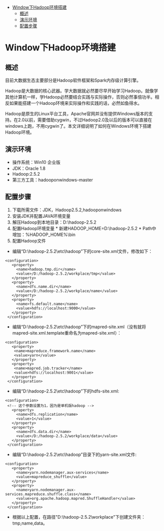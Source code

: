 * [Window下Hadoop环境搭建](#Window下Hadoop环境搭建)
    * [概述](#概述)
    * [演示环境](#演示环境)
    * [配置步骤](#配置步骤)

# Window下Hadoop环境搭建
## 概述
目前大数据生态主要部分是Hadoop软件框架和Spark内存级计算引擎。

Hadoop是大数据的核心武器。学大数据就必然要尽早开始学习Hadoop。就像学其他计算机一样，学Hadoop必然要结合实践与实际操作，否则必然事倍功半。相反如果能搭建一个Hadoop环境来实际操作和实践的话，必然如鱼得水。

Hadoop是原生的Linux平台工具，Apache官网并没有提供Windows版本的支持。在2.0以前，需要借助cygwin，不过Hadoop2.0及以后的版本可以直接在windows上跑，不用cygwin了。本文详细说明了如何在Windows环境下搭建Hadoop环境。
## 演示环境
  * 操作系统：Win10 企业版
  * JDK：Oracle 1.8
  * Hadoop:2.5.2
  * 第三方工具：hadooponwindows-master

## 配置步骤
  1. 下载所需文件：JDK，Hadoop2.5.2,hadooponwindows
  2. 安装JDK并配置JAVA环境变量
  3. 解压Hadoop到本地目录：D:\hadoop-2.5.2
  4. 配置Hadoop环境变量
    * 新建HADOOP_HOME=D:\hadoop-2.5.2
    * Path中增加：%HADOOP_HOME%\bin
  5.  配置Hadoop文件
   * 编辑“D:\hadoop-2.5.2\etc\hadoop”下的core-site.xml文件，修改<configuration>如下：
   ```
   <configuration>
      <property>
        <name>hadoop.tmp.dir</name>
        <value>/D:/hadoop-2.5.2/workplace/tmp</value>
      </property>
      <property>
        <name>dfs.name.dir</name>
        <value>/D:/hadoop-2.5.2/workplace/name</value>
      </property>
      <property>
        <name>fs.default.name</name>
        <value>hdfs://localhost:9000</value>
      </property>
    </configuration>
   ```
   * 编辑“D:\hadoop-2.5.2\etc\hadoop”下的mapred-site.xml（没有就将mapred-site.xml.template重命名为mapred-site.xml）：
   ```
   <configuration>
      <property>
       <name>mapreduce.framework.name</name>
       <value>yarn</value>
      </property>
      <property>
       <name>mapred.job.tracker</name>
       <value>hdfs://localhost:9001</value>
      </property>
    </configuration>
   ```
   * 编辑“D:\hadoop-2.5.2\etc\hadoop”下的hdfs-site.xml:
   ```
   <configuration>
    <!-- 这个参数设置为1，因为是单机版hadoop -->
      <property>
        <name>dfs.replication</name>
        <value>1</value>
      </property>
      <property>
        <name>dfs.data.dir</name>
        <value>/D:/hadoop-2.5.2/workplace/data</value>
      </property>
    </configuration>
   ```
   * 编辑“D:\hadoop-2.5.2\etc\hadoop”目录下的yarn-site.xml文件:
   ```
   <configuration>
      <property>
        <name>yarn.nodemanager.aux-services</name>
        <value>mapreduce_shuffle</value>
      </property>
      <property>
        <name>yarn.nodemanager.aux-services.mapreduce.shuffle.class</name>
        <value>org.apache.hadoop.mapred.ShuffleHandler</value>
      </property>
    </configuration>
   ```
   * 根据以上配置，在路径"D:\hadoop-2.5.2\workplace"下创建文件夹：tmp,name,data。
   

    
